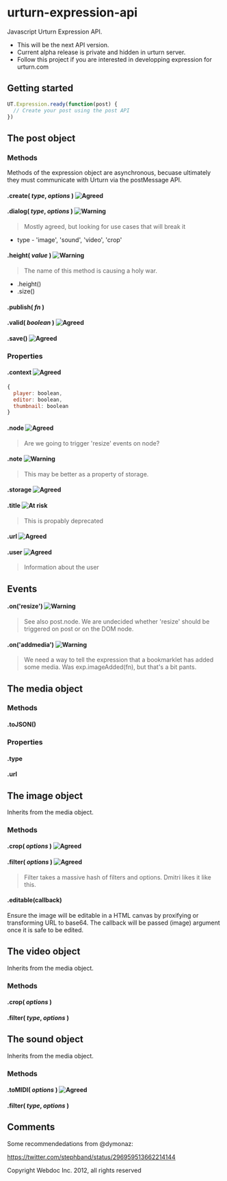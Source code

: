 [risk]: https://access.redhat.com/knowledge/docs/resources/docs/en-US/JBoss_Developer_Studio/3.0/html-single/Seam_Developer_Tools_Reference_Guide/images/seam_editors/icon_exception.png "At risk"
[warning]: http://demo.rockettheme.com/oct09/templates/rt_infuse_j15/images/menus/icon-warning.png "Warning"
[agreed]: http://f.generallinguistics.com/color-coding-genius/icon-tick.original.png "Agreed"

urturn-expression-api
=====================

Javascript Urturn Expression API.

* This will be the next API version. 
* Current alpha release is private and hidden in urturn server.
* Follow this project if you are interested in developping expression for urturn.com


## Getting started

```js
UT.Expression.ready(function(post) {
  // Create your post using the post API
})
```


## The post object

### Methods

Methods of the expression object are asynchronous, becuase ultimately they must communicate with Urturn via the postMessage API. 


#### .create( _type_, _options_ ) ![][agreed]

#### .dialog( _type_, _options_ ) ![][warning]

> Mostly agreed, but looking for use cases that will break it

* type - 'image', 'sound', 'video', 'crop'


#### .height( _value_ ) ![][warning]

> The name of this method is causing a holy war.
* .height()
* .size()

#### .publish( _fn_ )


#### .valid( _boolean_ ) ![][agreed]


#### .save() ![][agreed]


### Properties

#### .context ![][agreed]

```js
{
  player: boolean,
  editor: boolean,
  thumbnail: boolean
}
```


#### .node ![][agreed]

> Are we going to trigger 'resize' events on node?


#### .note ![][warning]

> This may be better as a property of storage.


#### .storage ![][agreed]

#### .title ![][risk]

> This is propably deprecated 


#### .url ![][agreed]

#### .user ![][agreed]

> Information about the user


## Events

#### .on('resize') ![][warning]

> See also post.node. We are undecided whether 'resize' should be triggered on post or on the DOM node.


#### .on('addmedia') ![][warning]

> We need a way to tell the expression that a bookmarklet has added some media. Was exp.imageAdded(fn), but that's a bit pants.


## The media object

### Methods

#### .toJSON()

### Properties

#### .type

#### .url


## The image object

Inherits from the media object.

### Methods

#### .crop( _options_ ) ![][agreed] 

#### .filter( _options_ ) ![][agreed] 

> Filter takes a massive hash of filters and options. Dmitri likes it like this.

#### .editable(callback)

Ensure the image will be editable in a HTML canvas by proxifying or transforming URL to base64.
The callback will be passed (image) argument once it is safe to be edited.

## The video object

Inherits from the media object.

### Methods

#### .crop( _options_ )

#### .filter( _type_, _options_ )


## The sound object

Inherits from the media object.

### Methods

#### .toMIDI( _options_ ) ![][agreed]

#### .filter( _type_, _options_ )



## Comments

Some recommendedations from @dymonaz:

https://twitter.com/stephband/status/296959513662214144


Copyright Webdoc Inc. 2012, all rights reserved
